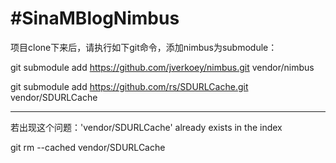 #SinaMBlogNimbus
============

项目clone下来后，请执行如下git命令，添加nimbus为submodule：

git submodule add https://github.com/jverkoey/nimbus.git vendor/nimbus

git submodule add https://github.com/rs/SDURLCache.git vendor/SDURLCache

--------------
若出现这个问题：'vendor/SDURLCache' already exists in the index

git rm --cached vendor/SDURLCache